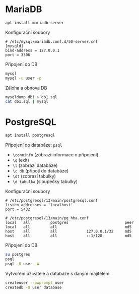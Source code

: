 # MariaDB

```sh
apt install mariadb-server
```

Konfigurační soubory

```
# /etc/mysql/mariadb.conf.d/50-server.cnf
[mysqld]
bind-address = 127.0.0.1
port = 3306
```

Připojení do DB

```sh
mysql
mysql -u user -p
```

Záloha a obnova DB

```sh
mysqldump db1 > db1.sql
cat db1.sql | mysql
```

# PostgreSQL

```sh
apt install postgresql
```

Připojení do databáze: `psql`
- `\conninfo` (zobrazí informace o připojení)
- `\q` (exit)
- `\l` (zobrazí databáze)
- `\c db` (připojí do databáze)
- `\dt` (zobrazí tabulky)
- `\d tabulka` (sloupečky tabulky)

Konfigurační soubory

```
# /etc/postgresql/13/main/postgresql.conf
listen_addresses = 'localhost'
port = 5432
```

```
# /etc/postgresql/13/main/pg_hba.conf
local   all         postgres                         peer
local   all         all                              md5
host    all         all             127.0.0.1/32     md5
host    all         all             ::1/128          md5
```

Připojení do DB

```sh
su postgres
psql
psql -U user -W
```

Vytvoření uživatele a databáze s daným majitelem

```sh
createuser --pwprompt user
createdb -O user database
```
